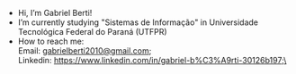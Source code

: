 - Hi, I’m Gabriel Berti!
- I’m currently studying "Sistemas de Informação" in Universidade Tecnológica Federal do Paraná (UTFPR)
- How to reach me:\
  Email: gabrielberti2010@gmail.com;\
  Linkedin: https://www.linkedin.com/in/gabriel-b%C3%A9rti-30126b197;\
  

<!---
Gaberti/Gaberti is a ✨ special ✨ repository because its `README.md` (this file) appears on your GitHub profile.
You can click the Preview link to take a look at your changes.
--->
